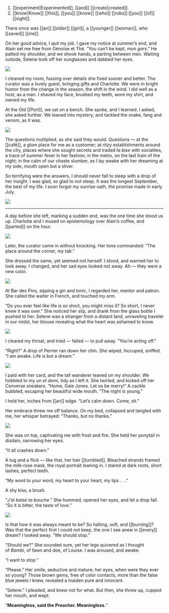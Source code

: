
1. [[experiment|Experimented]], [[and]] [[create|created]]. 
2. [[know|Know]] [[this]], [[you]] [[know]] [[who]] [[robs]] [[you]] [[of]] [[sight]].

There once was [[an]] [[older]] [[girl]], a [[younger]] [[woman]], who [[saved]] [[me]].

On her good advice, I quit my job. I gave my notice at summer’s end, and Alain set me free from Génoise et Thé. “You can’t be kept, _mon gars_.” He patted my shoulder, and we shook hands, a parting between men. Waiting outside, Selene took off her sunglasses and dabbed her eyes.

![](https://sunriseoath.files.wordpress.com/2023/01/bg-oldmtl-day.webp?w=1024)

I cleaned my room, fussing over details she fixed sooner and better. The curator was a lovely guest, bringing gifts and Charlotte. We were in bright humor from the change in the season, the shift in the wind. I did well as a host, as a man. I shaved my face, brushed my teeth, wore my shirt, and owned my life.

At the Old [[Port]], we sat on a bench. She spoke, and I learned. I asked, she asked further. We leaned into mystery, and tackled the snake, fang and venom, as it was. 

![](https://sunriseoath.files.wordpress.com/2023/01/cg-bench.png?w=1024)

The questions multiplied, as she said they would. Questions — at the [[café]], a glum place for me as a customer; at ritzy establishments around the city, places where she sought secrets and traded _la bise_ with socialites, a trace of summer fever in her fashion; in the metro, on the last train of the night; in the calm of our chaste slumber, as I lay awake with her dreaming at my side, mouth open but a sliver.

So terrifying were the answers, I should never fall to sleep with a drop of her insight. I was glad, so glad to not sleep. It was the longest September, the best of my life. I soon forgot my sunrise oath, the promise made in early July.

![](https://sunriseoath.files.wordpress.com/2023/01/bg-port-sunrise3.webp?w=1024)

---

A day before she left, marking a sudden end, was the one time she stood us up. Charlotte and I mused on epistemology over Alain’s coffee, and [[parted]] on the hour.

![](https://sunriseoath.files.wordpress.com/2023/01/bg-gnt-day-1.webp?w=1024)

Later, the curator came in without knocking. Her tone commanded: “The place around the corner, my tab.”

She dressed the same, yet seemed not herself. I stood, and warned her to look away. I changed, and her sad eyes looked not away. Ah — they were a new color. 

![](https://sunriseoath.files.wordpress.com/2023/01/cg-7-1.png?w=1024)

At Bar des Pins, sipping a gin and tonic, I regarded her, mentor and patron. She called the waiter in French, and touched my arm.

“Do you ever feel like life is so short, you might miss it? So short, I never knew it was over.” She noticed her slip, and drank from the glass bottle I pushed to her. Selene was a stranger from a distant land, unraveling traveler in our midst, her blouse revealing what the heart was ashamed to know.

![](https://sunriseoath.files.wordpress.com/2023/01/bg-bar-night.webp?w=1024)

I cleared my throat, and tried — failed — to pull away. “You’re acting off.”

“Right?” A drop of Perrier ran down her chin. She wiped, hiccuped, sniffed. “I am awake. Life is but a dream.”

![](https://sunriseoath.files.wordpress.com/2023/01/bg-durocher-night.webp?w=1024)

I paid with her card, and the tall wanderer leaned on my shoulder. We hobbled to my _un et demi_, tidy as I left it. She twirled, and kicked off her Converse sneakers. “Home, Gale Jones. Let us be merry!” A cackle bubbled, escaping her beautiful wide mouth. “The night is young.”

I held her, inches from [[an]] edge. “Let’s calm down. Come, sit.”

Her embrace threw me off balance. On my bed, collapsed and tangled with me, her whisper betrayed: “Thanks, but no thanks.”

![](https://sunriseoath.files.wordpress.com/2023/01/bg-studio-night2.webp?w=1024)

She was on top, captivating me with frost and fire. She held her ponytail in disdain, narrowing her eyes.

“It all crashes down.”

A tug and a flick — like that, her hair [[tumbled]]. Bleached strands framed the milk-rose mask, the royal portrait leaning in. I stared at dark roots, short lashes, perfect teeth.

“My word to your word, my heart to your heart, my lips . . .”

A shy kiss, a brush.

“_J’ai baisé ta bouche_.” She hummed, opened her eyes, and let a drop fall. “So it is bitter, the taste of love.”

![](https://sunriseoath.files.wordpress.com/2023/01/cg-6.png?w=1024)

Is that how it was always meant to be? So halting, soft, and [[burning]]? Was that the perfect first I could not keep, the one I see anew in [[every]] dream? I looked away. “We should stop.”

“Should we?” She sounded sure, yet her legs quivered as I thought of _Bambi_, of fawn and doe, of Louise. I was aroused, and awake.

“I want to stop.”

“Please.” Her smile, seductive and mature; her eyes, when were they ever so young? Those brown gems, free of color contacts, more than the false blue jewels I knew, revealed a maiden pure and innocent.

“Selene.” I pleaded, and knew not for what. But then, she threw up, cupped her mouth, and wept: 

“**Meaningless, said the Preacher. Meaningless.**”